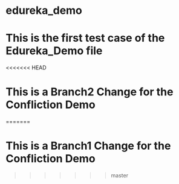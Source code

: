 # edureka_demo
# This is the first test case of the Edureka_Demo file
<<<<<<< HEAD
# This is a Branch2 Change for the Confliction Demo
=======
# This is a Branch1 Change for the Confliction Demo
>>>>>>> master
